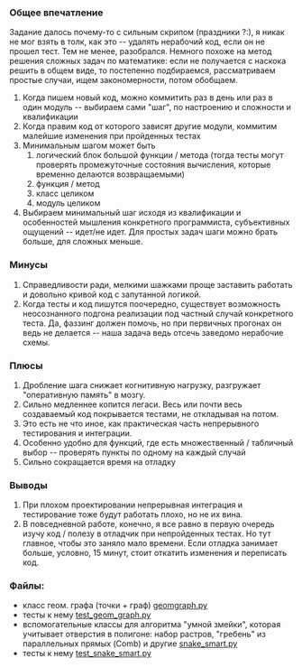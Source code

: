 ### Общее впечатление
Задание далось почему-то с сильным скрипом (праздники ?:), я никак не мог взять в толк, как это -- удалять нерабочий код, если он не прошел тест. Тем не менее, разобрался.
Немного похоже на метод решения сложных задач по математике: если не получается с наскока решить в общем виде, то постепенно подбираемся, рассматриваем простые случаи, ищем закономерности, потом обобщаем.

1. Когда пишем новый код, можно коммитить раз в день или раз в один модуль -- выбираем сами "шаг", по настроению и сложности и квалификации
2. Когда правим код от которого зависят другие модули, коммитим малейшие изменения при пройденных тестах
3. Минимальным шагом может быть
	1. логический блок большой функции / метода (тогда тесты могут проверять промежуточные состояния вычисления, которые временно делаются возвращаемыми)
	2. функция / метод
	3. класс целиком
	4. модуль целиком
4. Выбираем минимальный шаг исходя из квалификации и особенностей мышления конкретного программиста, субъективных ощущений -- идет/не идет. Для простых задач шаги можно брать больше, для сложных меньше.

### Минусы
1. Справедливости ради, мелкими шажками проще заставить работать и довольно кривой код с запутанной логикой.
2. Когда тесты и код пишутся поочередно, существует возможность неосознанного подгона реализации под частный случай конкретного теста. Да, фаззинг должен помочь, но при первичных прогонах он ведь не делается -- наша задача ведь отсечь заведомо нерабочие схемы. 
### Плюсы
1. Дробление шага снижает когнитивную нагрузку, разгружает "оперативную память" в мозгу.
2. Сильно медленнее копится легаси. Весь или почти весь создаваемый код покрывается тестами, не откладывая на потом.
3. Это есть не что иное, как практическая часть непрерывного тестирования и интеграции.
4. Особенно удобно для функций, где есть множественный / табличный выбор -- проверять пункты по одному на каждый случай
5. Сильно сокращается время на отладку
### Выводы
1. При плохом проектировании непрерывная интеграция и тестирование тоже будут работать плохо, но не их вина.
2. В повседневной работе, конечно, я все равно в первую очередь изучу код / полезу в отладчик при непройденных тестах. Но тут главное, чтобы это заняло мало времени. Если отладка занимает больше, условно, 15 минут, стоит откатить изменения и переписать код.

### Файлы: 
- класс геом. графа (точки + граф) [geomgraph.py](geomgraph.py)
- тесты к нему [test_geom_graph.py](test_geom_graph.py)
- вспомогательные классы для алгоритма "умной змейки", которая учитывает отверстия в полигоне: набор растров, "гребень" из параллельных прямых (Comb) и другие [snake_smart.py](snake_smart.py)
- тесты к нему [test_snake_smart.py](test_snake_smart.py) 
